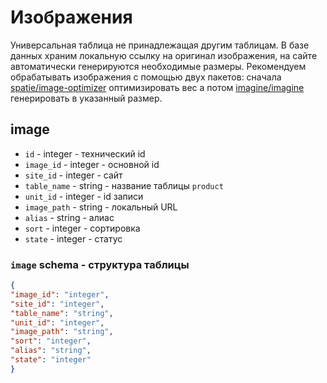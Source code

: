 # Изображения
Универсальная таблица не принадлежащая другим таблицам. В базе данных храним локальную ссылку на оригинал изображения, на сайте автоматически генерируются необходимые размеры. Рекомендуем обрабатывать изображения с помощью двух пакетов: сначала [spatie/image-optimizer](https://github.com/spatie/image-optimizer) оптимизировать вес а потом [imagine/imagine](https://github.com/avalanche123/Imagine) генерировать в указанный размер.
## image
- `id` - integer - технический id
- `image_id` - integer - основной id
- `site_id` - integer - сайт
- `table_name` - string - название таблицы `product`
- `unit_id` - integer - id записи
- `image_path` - string - локальный URL
- `alias` - string - алиас
- `sort` - integer - сортировка
- `state` - integer - статус
### `image` schema - структура таблицы
```json
{
"image_id": "integer",
"site_id": "integer",
"table_name": "string",
"unit_id": "integer",
"image_path": "string",
"sort": "integer",
"alias": "string",
"state": "integer"
}
```
